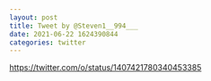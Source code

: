 ```yaml
--- 
layout: post 
title: Tweet by @Steven1__994___ 
date: 2021-06-22 1624390844 
categories: twitter 
--- 
```

https://twitter.com/o/status/1407421780340453385